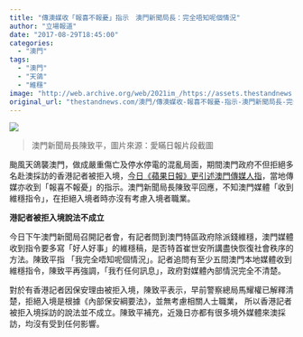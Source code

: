 ```yaml
---
title: "傳澳媒收「報喜不報憂」指示　澳門新聞局長：完全唔知呢個情況"
author: "立場報道"
date: "2017-08-29T18:45:00"
categories:
  - "澳門"
tags:
  - "澳門"
  - "天鴿"
  - "維穩"
image: "http://web.archive.org/web/2021im_/https://assets.thestandnews.com/media/photos/victor-11_Cxm2z.png"
original_url: "thestandnews.com/澳門/傳澳媒收-報喜不報憂-指示-澳門新聞局長-完全唔知呢個情況"
---
```

![](http://web.archive.org/web/2021im_/https://assets.thestandnews.com/media/photos/victor-11_Cxm2z.png)
> 澳門新聞局長陳致平，圖片來源：愛瞞日報片段截圖

颱風天鴿襲澳門，做成嚴重傷亡及停水停電的混亂局面，期間澳門政府不但拒絕多名赴澳採訪的香港記者被拒入境，[今日《蘋果日報》更引述澳門傳媒人指](http://web.archive.org/web/20211229132605/http://hk.apple.nextmedia.com/realtime/china/20170829/57142135?fref=gc)，當地傳媒亦收到「報喜不報憂」的指示。澳門新聞局長陳致平回應，不知澳門媒體「收到維穩指令」，在拒絕入境者時亦沒有考慮入境者職業。

**港記者被拒入境說法不成立**

今日下午澳門新聞局召開記者會，有記者問到澳門特區政府除派錢維穩，澳門媒體收到指令要多寫「好人好事」的維穩稿，是否特首崔世安所講盡快恢復社會秩序的方法。陳致平指 「我完全唔知呢個情況」。記者追問有至少五間澳門本地媒體收到維穩指令，陳致平再強調，「我冇任何訊息」，政府對媒體內部情況完全不清楚。

對於有香港記者因保安理由被拒入境，陳致平表示，早前警察總局馬耀權已解釋清楚，拒絕入境是根據《內部保安綱要法》，並無考慮相關人士職業， 所以香港記者被拒入境採訪的說法並不成立。陳致平補充，近幾日亦都有很多境外媒體來澳採訪，均沒有受到任何影響。